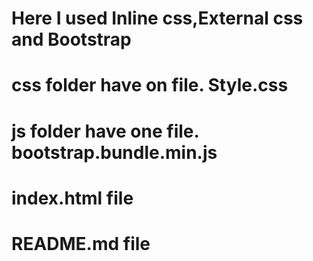 # Here I used Inline css,External css and Bootstrap 
# css folder have on file. Style.css
# js folder have one file. bootstrap.bundle.min.js
# index.html file
# README.md file